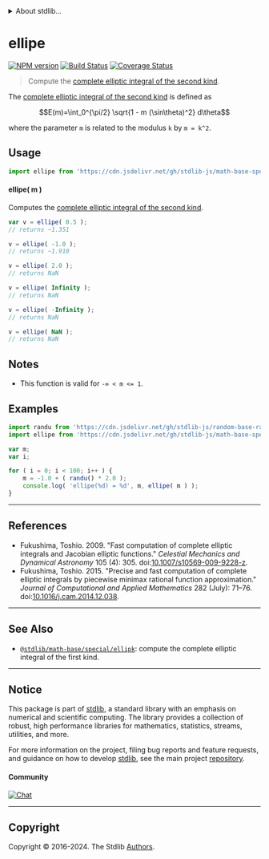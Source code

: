 <!--

@license Apache-2.0

Copyright (c) 2019 The Stdlib Authors.

Licensed under the Apache License, Version 2.0 (the "License");
you may not use this file except in compliance with the License.
You may obtain a copy of the License at

   http://www.apache.org/licenses/LICENSE-2.0

Unless required by applicable law or agreed to in writing, software
distributed under the License is distributed on an "AS IS" BASIS,
WITHOUT WARRANTIES OR CONDITIONS OF ANY KIND, either express or implied.
See the License for the specific language governing permissions and
limitations under the License.

-->


<details>
  <summary>
    About stdlib...
  </summary>
  <p>We believe in a future in which the web is a preferred environment for numerical computation. To help realize this future, we've built stdlib. stdlib is a standard library, with an emphasis on numerical and scientific computation, written in JavaScript (and C) for execution in browsers and in Node.js.</p>
  <p>The library is fully decomposable, being architected in such a way that you can swap out and mix and match APIs and functionality to cater to your exact preferences and use cases.</p>
  <p>When you use stdlib, you can be absolutely certain that you are using the most thorough, rigorous, well-written, studied, documented, tested, measured, and high-quality code out there.</p>
  <p>To join us in bringing numerical computing to the web, get started by checking us out on <a href="https://github.com/stdlib-js/stdlib">GitHub</a>, and please consider <a href="https://opencollective.com/stdlib">financially supporting stdlib</a>. We greatly appreciate your continued support!</p>
</details>

# ellipe

[![NPM version][npm-image]][npm-url] [![Build Status][test-image]][test-url] [![Coverage Status][coverage-image]][coverage-url] <!-- [![dependencies][dependencies-image]][dependencies-url] -->

> Compute the [complete elliptic integral of the second kind][elliptic-integral].

<section class="intro">

The [complete elliptic integral of the second kind][elliptic-integral] is defined as

<!-- <equation class="equation" label="eq:complete_elliptic_integral_second_kind" align="center" raw="E(m)=\int_0^{\pi/2} \sqrt{1 - m (\sin\theta)^2} d\theta" alt="Complete elliptic integral of the second kind."> -->

```math
E(m)=\int_0^{\pi/2} \sqrt{1 - m (\sin\theta)^2} d\theta
```

<!-- <div class="equation" align="center" data-raw-text="E(m)=\int_0^{\pi/2} \sqrt{1 - m (\sin\theta)^2} d\theta" data-equation="eq:complete_elliptic_integral_second_kind">
    <img src="https://cdn.jsdelivr.net/gh/stdlib-js/stdlib@129e5a32ce2af2ed694daf2e9d4214255e60c42a/lib/node_modules/@stdlib/math/base/special/ellipe/docs/img/equation_complete_elliptic_integral_second_kind.svg" alt="Complete elliptic integral of the second kind.">
    <br>
</div> -->

<!-- </equation> -->

where the parameter `m` is related to the modulus `k` by `m = k^2`.

</section>

<!-- /.intro -->



<section class="usage">

## Usage

```javascript
import ellipe from 'https://cdn.jsdelivr.net/gh/stdlib-js/math-base-special-ellipe@deno/mod.js';
```

#### ellipe( m )

Computes the [complete elliptic integral of the second kind][elliptic-integral].

```javascript
var v = ellipe( 0.5 );
// returns ~1.351

v = ellipe( -1.0 );
// returns ~1.910

v = ellipe( 2.0 );
// returns NaN

v = ellipe( Infinity );
// returns NaN

v = ellipe( -Infinity );
// returns NaN

v = ellipe( NaN );
// returns NaN
```

</section>

<!-- /.usage -->

<section class="notes">

## Notes

-   This function is valid for `-∞ < m <= 1`.

</section>

<!-- /.notes -->

<section class="examples">

## Examples

<!-- eslint no-undef: "error" -->

```javascript
import randu from 'https://cdn.jsdelivr.net/gh/stdlib-js/random-base-randu@deno/mod.js';
import ellipe from 'https://cdn.jsdelivr.net/gh/stdlib-js/math-base-special-ellipe@deno/mod.js';

var m;
var i;

for ( i = 0; i < 100; i++ ) {
    m = -1.0 + ( randu() * 2.0 );
    console.log( 'ellipe(%d) = %d', m, ellipe( m ) );
}
```

</section>

<!-- /.examples -->

* * *

<section class="references">

## References

-   Fukushima, Toshio. 2009. "Fast computation of complete elliptic integrals and Jacobian elliptic functions." _Celestial Mechanics and Dynamical Astronomy_ 105 (4): 305. doi:[10.1007/s10569-009-9228-z][@fukushima:2009a].
-   Fukushima, Toshio. 2015. "Precise and fast computation of complete elliptic integrals by piecewise minimax rational function approximation." _Journal of Computational and Applied Mathematics_ 282 (July): 71–76. doi:[10.1016/j.cam.2014.12.038][@fukushima:2015a].

</section>

<!-- /.references -->

<!-- Section for related `stdlib` packages. Do not manually edit this section, as it is automatically populated. -->

<section class="related">

* * *

## See Also

-   <span class="package-name">[`@stdlib/math-base/special/ellipk`][@stdlib/math/base/special/ellipk]</span><span class="delimiter">: </span><span class="description">compute the complete elliptic integral of the first kind.</span>

</section>

<!-- /.related -->

<!-- Section for all links. Make sure to keep an empty line after the `section` element and another before the `/section` close. -->


<section class="main-repo" >

* * *

## Notice

This package is part of [stdlib][stdlib], a standard library with an emphasis on numerical and scientific computing. The library provides a collection of robust, high performance libraries for mathematics, statistics, streams, utilities, and more.

For more information on the project, filing bug reports and feature requests, and guidance on how to develop [stdlib][stdlib], see the main project [repository][stdlib].

#### Community

[![Chat][chat-image]][chat-url]

---

## Copyright

Copyright &copy; 2016-2024. The Stdlib [Authors][stdlib-authors].

</section>

<!-- /.stdlib -->

<!-- Section for all links. Make sure to keep an empty line after the `section` element and another before the `/section` close. -->

<section class="links">

[npm-image]: http://img.shields.io/npm/v/@stdlib/math-base-special-ellipe.svg
[npm-url]: https://npmjs.org/package/@stdlib/math-base-special-ellipe

[test-image]: https://github.com/stdlib-js/math-base-special-ellipe/actions/workflows/test.yml/badge.svg?branch=main
[test-url]: https://github.com/stdlib-js/math-base-special-ellipe/actions/workflows/test.yml?query=branch:main

[coverage-image]: https://img.shields.io/codecov/c/github/stdlib-js/math-base-special-ellipe/main.svg
[coverage-url]: https://codecov.io/github/stdlib-js/math-base-special-ellipe?branch=main

<!--

[dependencies-image]: https://img.shields.io/david/stdlib-js/math-base-special-ellipe.svg
[dependencies-url]: https://david-dm.org/stdlib-js/math-base-special-ellipe/main

-->

[chat-image]: https://img.shields.io/gitter/room/stdlib-js/stdlib.svg
[chat-url]: https://app.gitter.im/#/room/#stdlib-js_stdlib:gitter.im

[stdlib]: https://github.com/stdlib-js/stdlib

[stdlib-authors]: https://github.com/stdlib-js/stdlib/graphs/contributors

[umd]: https://github.com/umdjs/umd
[es-module]: https://developer.mozilla.org/en-US/docs/Web/JavaScript/Guide/Modules

[deno-url]: https://github.com/stdlib-js/math-base-special-ellipe/tree/deno
[deno-readme]: https://github.com/stdlib-js/math-base-special-ellipe/blob/deno/README.md
[umd-url]: https://github.com/stdlib-js/math-base-special-ellipe/tree/umd
[umd-readme]: https://github.com/stdlib-js/math-base-special-ellipe/blob/umd/README.md
[esm-url]: https://github.com/stdlib-js/math-base-special-ellipe/tree/esm
[esm-readme]: https://github.com/stdlib-js/math-base-special-ellipe/blob/esm/README.md
[branches-url]: https://github.com/stdlib-js/math-base-special-ellipe/blob/main/branches.md

[elliptic-integral]: https://en.wikipedia.org/wiki/Elliptic_integral

[@fukushima:2009a]: https://doi.org/10.1007/s10569-009-9228-z

[@fukushima:2015a]: https://doi.org/10.1016/j.cam.2014.12.038

<!-- <related-links> -->

[@stdlib/math/base/special/ellipk]: https://github.com/stdlib-js/math-base-special-ellipk/tree/deno

<!-- </related-links> -->

</section>

<!-- /.links -->
